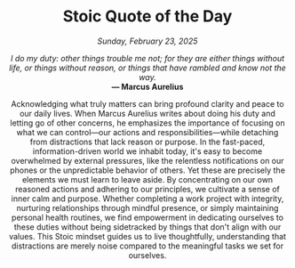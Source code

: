 <h1 align="center">Stoic Quote of the Day</h1>
<p align="center"><em><!--date-start-->Sunday, February 23, 2025<!--date-end--></em></p>
<p align="center">
    <em><!--START_SECTION:quote-text-->
I do my duty: other things trouble me not; for they are either things without life, or things without reason, or things that have rambled and know not the way.
<!--END_SECTION:quote-text--></em><br>
    <strong>— <!--START_SECTION:quote-author-->
Marcus Aurelius
<!--END_SECTION:quote-author--></strong>
</p>

<p align="center" style="max-width:600px;margin:0 auto;">
<!--START_SECTION:quote-interpretation-->
Acknowledging what truly matters can bring profound clarity and peace to our daily lives. When Marcus Aurelius writes about doing his duty and letting go of other concerns, he emphasizes the importance of focusing on what we can control—our actions and responsibilities—while detaching from distractions that lack reason or purpose. In the fast-paced, information-driven world we inhabit today, it's easy to become overwhelmed by external pressures, like the relentless notifications on our phones or the unpredictable behavior of others. Yet these are precisely the elements we must learn to leave aside. By concentrating on our own reasoned actions and adhering to our principles, we cultivate a sense of inner calm and purpose. Whether completing a work project with integrity, nurturing relationships through mindful presence, or simply maintaining personal health routines, we find empowerment in dedicating ourselves to these duties without being sidetracked by things that don't align with our values. This Stoic mindset guides us to live thoughtfully, understanding that distractions are merely noise compared to the meaningful tasks we set for ourselves.
<!--END_SECTION:quote-interpretation-->
</p>
